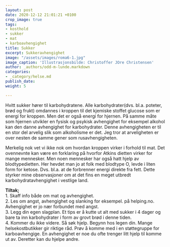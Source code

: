 ```yaml
---
layout: post
date: 2020-12-12 21:01:21 +0100
crop_image: true
tags:
- kosthold
- sukker
- mat
- karboavhengighet
title: Sukker
excerpt: Sukkeravhengighet
image: "/assets/images/roma6-1.jpg"
image_caption: 'Illustrasjonsbilde: Christoffer JOre Christensen'
author: _authors/odd-m-lunde.markdown
categories:
- _category/helse.md
publish_date: 
weight: 5

---
```

Hvitt sukker hører til karbohydratene. Alle karbohydrater(dvs. bl.a. poteter, brød og frukt) omdannes i kroppen til det kjemiske stoffet glucose som er energi for kroppen. Men det er også energi for hjernen. På samme måte som hjernen utvikler en fysisk og psykisk avhengighet for eksempel alkohol kan den danne avhengighet for karbohydrater. Denne avhengigheten er til en stor del arvelig slik som alkoholisme er det. Jeg tror at arveligheten er over nesten de samme gener som rusavhengigheten.

Merkelig nok vet vi ikke nok om hvordan kroppen virker i forhold til mat. Det ovennevnte kan være en forklaring på hvorfor Atkins dietten virker for mange mennesker. Men noen mennesker har også hatt hjelp av blodtypedietten. Her hevdet man jo at folk med blodtype O, levde i liten form for ketose. Dvs. bl.a. at de forbrenner energi direkte fra fett. Dette styrker mine observasjoner om at det fins en meget utbredt karbohydratavhengighet i vestlige land.

**Tiltak;**  
1\. Skaff info både om mat og avhengighet.  
2\. Les om angst, avhengighet og slanking for eksempel. på helping.no. Avhengighet er jo nær forbundet med angst.  
3\. Legg din egen slagplan. Et tips er å kutte ut alt med sukker i 4 dager og bare ta inn karbohydrater i form av grovt brød i denne tiden.  
4\. Kommer du ikke videre. Så søk hjelp. Begynn hos legen din. Mange helsekostbutikker gir riktige råd. Prøv å komme med i en støttegruppe for karboavhengige. En avhengighet er noe du ofte trenger litt hjelp til komme ut av. Deretter kan du hjelpe andre.
